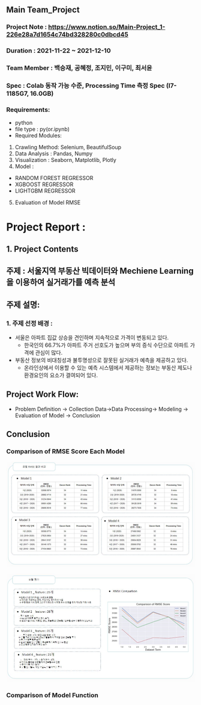 ## Main Team_Project
### Project Note : https://www.notion.so/Main-Project_1-226e28a7d1654c74bd328280c0dbcd45
### Duration : 2021-11-22 ~ 2021-12-10
### Team Member : 백승재, 공혜정, 조지민, 이구미, 최서윤
### Spec : Colab 동작 가능 수준, Processing Time 측정 Spec (I7-1185G7, 16.0GB)
### Requirements: 
- python
- file type : py(or.ipynb)
- Required Modules:
1. Crawling Method: Selenium, BeautifulSoup
2. Data Analysis : Pandas, Numpy
3. Visualization : Seaborn, Matplotlib, Plotly
4. Model : 
- RANDOM FOREST REGRESSOR
- XGBOOST REGRESSOR
- LIGHTGBM REGRESSOR
5. Evaluation of Model RMSE

# Project Report :
## 1. Project Contents
## 주제 : 서울지역 부동산 빅데이터와 Mechiene Learning을 이용하여 실거래가를 예측 분석
## 주제 설명: 
### 1.  주제 선정 배경 : 
- 서울은 아파트 집값 상승을 견인하며 지속적으로 가격이 변동되고 있다.
  - 한국인의 66.7%가 아파트 주거 선호도가 높으며 부의 증식 수단으로 아파트 가격에 관심이 많다.
- 부동산 정보의 비대칭성과 불투명성으로 잘못된 실거래가 예측을 제공하고 있다.
  - 온라인상에서 이용할 수 있는 예측 시스템에서 제공하는 정보는 부동산 제도나 환경요인의 요소가 결여되어 있다.

## Project Work Flow: 
- Problem Definition -> Collection Data->Data Processing-> Modeling -> Evaluation of Model -> Conclusion
## Conclusion
###  Comparison of RMSE Score Each Model
<p align='center'>
    <img src="./Image/Comparison of RMSE Score Each Model.png"/>
</p>
<p align='center'>
    <img src="./Image/Line Graph for Comparision of RMSE.png"/>
</p>

###  Comparison of Model Function


